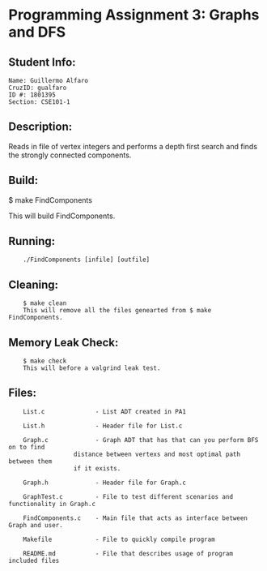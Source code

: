 # Programming Assignment 3: Graphs and DFS

## Student Info:
    Name: Guillermo Alfaro
    CruzID: gualfaro
    ID #: 1801395
    Section: CSE101-1

## Description:

Reads in file of vertex integers and performs a depth first search and finds the strongly connected components.

## Build:

$ make FindComponents

This will build FindComponents.


## Running:

        ./FindComponents [infile] [outfile]

## Cleaning:

        $ make clean
        This will remove all the files genearted from $ make FindComponents.

## Memory Leak Check:
        
        $ make check
        This will before a valgrind leak test.

## Files:
		List.c 	        	- List ADT created in PA1
		
		List.h 	        	- Header file for List.c
		
		Graph.c          	- Graph ADT that has that can you perform BFS on to find
					  distance between vertexs and most optimal path between them
					  if it exists.
					  
		Graph.h		        - Header file for Graph.c
		
		GraphTest.c	        - File to test different scenarios and functionality in Graph.c
					  
		FindComponents.c	- Main file that acts as interface between Graph and user.
		
		Makefile	        - File to quickly compile program
		
		README.md	        - File that describes usage of program included files